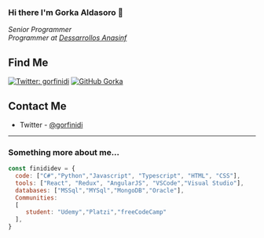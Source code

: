 ### Hi there I'm Gorka Aldasoro 👋

<p><em>Senior Programmer</br>
Programmer at <a href="https://www.anasinf.info/">Dessarrollos Anasinf</a>
</em></p>

## Find Me
[![Twitter: gorfinidi](https://img.shields.io/twitter/follow/gorfinidi?style=for-the-badge)](https://twitter.com/gorfinidi)
[![GitHub Gorka](https://img.shields.io/github/followers/finidiDev?label=Follow%20FinidiDev&style=for-the-badge)](https://github.com/finidiDev)


## Contact Me
- Twitter - [@gorfinidi](https://twitter.com/gorfinidi)

---

### Something more about me...  
<!--
**finidiDev/finidiDev** is a ✨ _special_ ✨ repository because its `README.md` (this file) appears on your GitHub profile.

Here are some ideas to get you started:

- 🔭 I’m currently working on ...
- 🌱 I’m currently learning ...
- 👯 I’m looking to collaborate on ...
- 🤔 I’m looking for help with ...
- 💬 Ask me about ...
- 📫 How to reach me: ...
- 😄 Pronouns: ...
- ⚡ Fun fact: ...
-->
```javascript
const finididev = {
  code: ["C#","Python","Javascript", "Typescript", "HTML", "CSS"],
  tools: ["React", "Redux", "AngularJS", "VSCode","Visual Studio"],
  databases: ["MSSql","MYSql","MongoDB","Oracle"],
  Communities: 
  [
     student: "Udemy","Platzi","freeCodeCamp"
  ],
}
```

